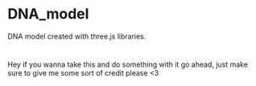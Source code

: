# DNA_model
DNA model created with three.js libraries.
# 
Hey if you wanna take this and do something with it go ahead, just make sure to give me some sort of credit please <3
